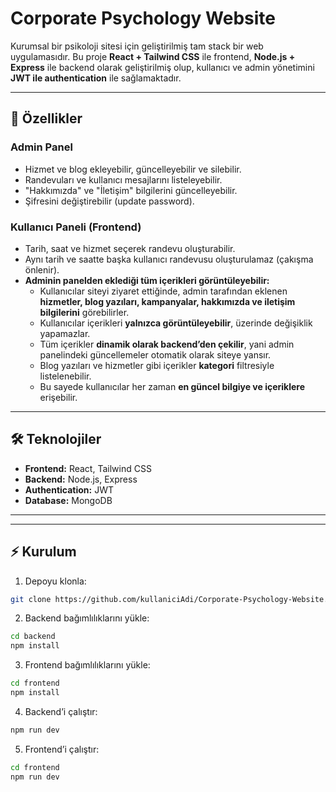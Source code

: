 # Corporate Psychology Website

Kurumsal bir psikoloji sitesi için geliştirilmiş tam stack bir web uygulamasıdır. Bu proje **React + Tailwind CSS** ile frontend, **Node.js + Express** ile backend olarak geliştirilmiş olup, kullanıcı ve admin yönetimini **JWT ile authentication** ile sağlamaktadır.  

---

## 🚀 Özellikler

### Admin Panel
- Hizmet ve blog ekleyebilir, güncelleyebilir ve silebilir.
- Randevuları ve kullanıcı mesajlarını listeleyebilir.
- "Hakkımızda" ve "İletişim" bilgilerini güncelleyebilir.
- Şifresini değiştirebilir (update password).

### Kullanıcı Paneli (Frontend)
- Tarih, saat ve hizmet seçerek randevu oluşturabilir.
- Aynı tarih ve saatte başka kullanıcı randevusu oluşturulamaz (çakışma önlenir).
- **Adminin panelden eklediği tüm içerikleri görüntüleyebilir:**
  - Kullanıcılar siteyi ziyaret ettiğinde, admin tarafından eklenen **hizmetler, blog yazıları, kampanyalar, hakkımızda ve iletişim bilgilerini** görebilirler.
  - Kullanıcılar içerikleri **yalnızca görüntüleyebilir**, üzerinde değişiklik yapamazlar.
  - Tüm içerikler **dinamik olarak backend’den çekilir**, yani admin panelindeki güncellemeler otomatik olarak siteye yansır.
  - Blog yazıları ve hizmetler gibi içerikler **kategori** filtresiyle listelenebilir.
  - Bu sayede kullanıcılar her zaman **en güncel bilgiye ve içeriklere** erişebilir.

---

## 🛠️ Teknolojiler
- **Frontend:** React, Tailwind CSS
- **Backend:** Node.js, Express
- **Authentication:** JWT
- **Database:** MongoDB 

---


---

## ⚡ Kurulum

1. Depoyu klonla:
```bash
git clone https://github.com/kullaniciAdi/Corporate-Psychology-Website.git
``` 
2. Backend bağımlılıklarını yükle:
```bash
cd backend
npm install
``` 
3. Frontend bağımlılıklarını yükle:
```bash
cd frontend
npm install
``` 
4. Backend’i çalıştır:
```bash
npm run dev
``` 
5. Frontend’i çalıştır:
```bash
cd frontend
npm run dev
``` 

